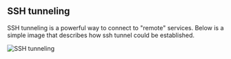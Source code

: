 ## SSH tunneling

SSH tunneling is a powerful way to connect to "remote" services. Below is a
simple image that describes how ssh tunnel could be established.

![SSH tunneling](/images/ssh_tunneling.png)
